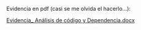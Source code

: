 Evidencia en pdf (casi se me olvida el hacerlo...):

[Evidencia_ Análisis de código y Dependencia.docx](https://github.com/user-attachments/files/22987945/Evidencia_.Analisis.de.codigo.y.Dependencia.docx)
